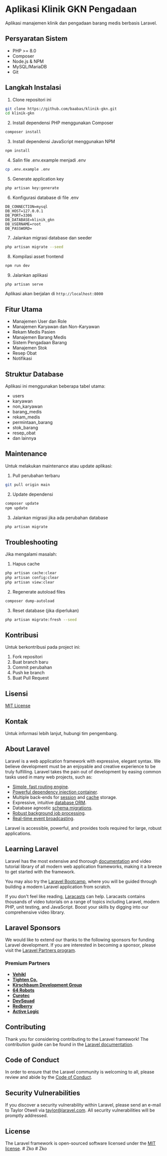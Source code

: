 # Aplikasi Klinik GKN Pengadaan

Aplikasi manajemen klinik dan pengadaan barang medis berbasis Laravel.

## Persyaratan Sistem

- PHP >= 8.0
- Composer
- Node.js & NPM
- MySQL/MariaDB
- Git

## Langkah Instalasi

1. Clone repositori ini
```bash
git clone https://github.com/baabas/klinik-gkn.git
cd klinik-gkn
```

2. Install dependensi PHP menggunakan Composer
```bash
composer install
```

3. Install dependensi JavaScript menggunakan NPM
```bash
npm install
```

4. Salin file .env.example menjadi .env
```bash
cp .env.example .env
```

5. Generate application key
```bash
php artisan key:generate
```

6. Konfigurasi database di file .env
```
DB_CONNECTION=mysql
DB_HOST=127.0.0.1
DB_PORT=3306
DB_DATABASE=klinik_gkn
DB_USERNAME=root
DB_PASSWORD=
```

7. Jalankan migrasi database dan seeder
```bash
php artisan migrate --seed
```

8. Kompilasi asset frontend
```bash
npm run dev
```

9. Jalankan aplikasi
```bash
php artisan serve
```

Aplikasi akan berjalan di `http://localhost:8000`

## Fitur Utama

- Manajemen User dan Role
- Manajemen Karyawan dan Non-Karyawan
- Rekam Medis Pasien
- Manajemen Barang Medis
- Sistem Pengadaan Barang
- Manajemen Stok
- Resep Obat
- Notifikasi

## Struktur Database

Aplikasi ini menggunakan beberapa tabel utama:
- users
- karyawan
- non_karyawan
- barang_medis
- rekam_medis
- permintaan_barang
- stok_barang
- resep_obat
- dan lainnya

## Maintenance

Untuk melakukan maintenance atau update aplikasi:

1. Pull perubahan terbaru
```bash
git pull origin main
```

2. Update dependensi
```bash
composer update
npm update
```

3. Jalankan migrasi jika ada perubahan database
```bash
php artisan migrate
```

## Troubleshooting

Jika mengalami masalah:

1. Hapus cache
```bash
php artisan cache:clear
php artisan config:clear
php artisan view:clear
```

2. Regenerate autoload files
```bash
composer dump-autoload
```

3. Reset database (jika diperlukan)
```bash
php artisan migrate:fresh --seed
```

## Kontribusi

Untuk berkontribusi pada project ini:

1. Fork repositori
2. Buat branch baru
3. Commit perubahan
4. Push ke branch
5. Buat Pull Request

## Lisensi

[MIT License](LICENSE.md)

## Kontak

Untuk informasi lebih lanjut, hubungi tim pengembang.

## About Laravel

Laravel is a web application framework with expressive, elegant syntax. We believe development must be an enjoyable and creative experience to be truly fulfilling. Laravel takes the pain out of development by easing common tasks used in many web projects, such as:

- [Simple, fast routing engine](https://laravel.com/docs/routing).
- [Powerful dependency injection container](https://laravel.com/docs/container).
- Multiple back-ends for [session](https://laravel.com/docs/session) and [cache](https://laravel.com/docs/cache) storage.
- Expressive, intuitive [database ORM](https://laravel.com/docs/eloquent).
- Database agnostic [schema migrations](https://laravel.com/docs/migrations).
- [Robust background job processing](https://laravel.com/docs/queues).
- [Real-time event broadcasting](https://laravel.com/docs/broadcasting).

Laravel is accessible, powerful, and provides tools required for large, robust applications.

## Learning Laravel

Laravel has the most extensive and thorough [documentation](https://laravel.com/docs) and video tutorial library of all modern web application frameworks, making it a breeze to get started with the framework.

You may also try the [Laravel Bootcamp](https://bootcamp.laravel.com), where you will be guided through building a modern Laravel application from scratch.

If you don't feel like reading, [Laracasts](https://laracasts.com) can help. Laracasts contains thousands of video tutorials on a range of topics including Laravel, modern PHP, unit testing, and JavaScript. Boost your skills by digging into our comprehensive video library.

## Laravel Sponsors

We would like to extend our thanks to the following sponsors for funding Laravel development. If you are interested in becoming a sponsor, please visit the [Laravel Partners program](https://partners.laravel.com).

### Premium Partners

- **[Vehikl](https://vehikl.com)**
- **[Tighten Co.](https://tighten.co)**
- **[Kirschbaum Development Group](https://kirschbaumdevelopment.com)**
- **[64 Robots](https://64robots.com)**
- **[Curotec](https://www.curotec.com/services/technologies/laravel)**
- **[DevSquad](https://devsquad.com/hire-laravel-developers)**
- **[Redberry](https://redberry.international/laravel-development)**
- **[Active Logic](https://activelogic.com)**

## Contributing

Thank you for considering contributing to the Laravel framework! The contribution guide can be found in the [Laravel documentation](https://laravel.com/docs/contributions).

## Code of Conduct

In order to ensure that the Laravel community is welcoming to all, please review and abide by the [Code of Conduct](https://laravel.com/docs/contributions#code-of-conduct).

## Security Vulnerabilities

If you discover a security vulnerability within Laravel, please send an e-mail to Taylor Otwell via [taylor@laravel.com](mailto:taylor@laravel.com). All security vulnerabilities will be promptly addressed.

## License

The Laravel framework is open-sourced software licensed under the [MIT license](https://opensource.org/licenses/MIT).
#   Z k o 
 
 # Zko
